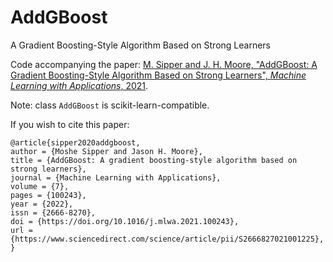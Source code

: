 # AddGBoost
A Gradient Boosting-Style Algorithm Based on Strong Learners

Code accompanying the paper: [M. Sipper and J. H. Moore, "AddGBoost: A Gradient Boosting-Style Algorithm Based on Strong Learners", *Machine Learning with Applications*, 2021](https://www.sciencedirect.com/science/article/pii/S2666827021001225).

Note: class `AddGBoost` is scikit-learn-compatible.

If you wish to cite this paper:
```
@article{sipper2020addgboost,
author = {Moshe Sipper and Jason H. Moore},
title = {AddGBoost: A gradient boosting-style algorithm based on strong learners},
journal = {Machine Learning with Applications},
volume = {7},
pages = {100243},
year = {2022},
issn = {2666-8270},
doi = {https://doi.org/10.1016/j.mlwa.2021.100243},
url = {https://www.sciencedirect.com/science/article/pii/S2666827021001225},
}
```
